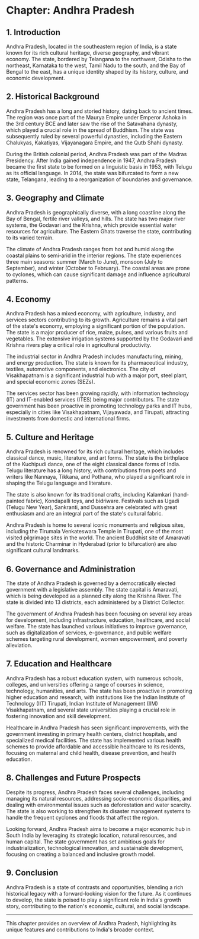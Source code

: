 # Chapter: Andhra Pradesh

## 1. Introduction

Andhra Pradesh, located in the southeastern region of India, is a state known for its rich cultural heritage, diverse geography, and vibrant economy. The state, bordered by Telangana to the northwest, Odisha to the northeast, Karnataka to the west, Tamil Nadu to the south, and the Bay of Bengal to the east, has a unique identity shaped by its history, culture, and economic development.

## 2. Historical Background

Andhra Pradesh has a long and storied history, dating back to ancient times. The region was once part of the Maurya Empire under Emperor Ashoka in the 3rd century BCE and later saw the rise of the Satavahana dynasty, which played a crucial role in the spread of Buddhism. The state was subsequently ruled by several powerful dynasties, including the Eastern Chalukyas, Kakatiyas, Vijayanagara Empire, and the Qutb Shahi dynasty. 

During the British colonial period, Andhra Pradesh was part of the Madras Presidency. After India gained independence in 1947, Andhra Pradesh became the first state to be formed on a linguistic basis in 1953, with Telugu as its official language. In 2014, the state was bifurcated to form a new state, Telangana, leading to a reorganization of boundaries and governance.

## 3. Geography and Climate

Andhra Pradesh is geographically diverse, with a long coastline along the Bay of Bengal, fertile river valleys, and hills. The state has two major river systems, the Godavari and the Krishna, which provide essential water resources for agriculture. The Eastern Ghats traverse the state, contributing to its varied terrain.

The climate of Andhra Pradesh ranges from hot and humid along the coastal plains to semi-arid in the interior regions. The state experiences three main seasons: summer (March to June), monsoon (July to September), and winter (October to February). The coastal areas are prone to cyclones, which can cause significant damage and influence agricultural patterns.

## 4. Economy

Andhra Pradesh has a mixed economy, with agriculture, industry, and services sectors contributing to its growth. Agriculture remains a vital part of the state's economy, employing a significant portion of the population. The state is a major producer of rice, maize, pulses, and various fruits and vegetables. The extensive irrigation systems supported by the Godavari and Krishna rivers play a critical role in agricultural productivity.

The industrial sector in Andhra Pradesh includes manufacturing, mining, and energy production. The state is known for its pharmaceutical industry, textiles, automotive components, and electronics. The city of Visakhapatnam is a significant industrial hub with a major port, steel plant, and special economic zones (SEZs).

The services sector has been growing rapidly, with information technology (IT) and IT-enabled services (ITES) being major contributors. The state government has been proactive in promoting technology parks and IT hubs, especially in cities like Visakhapatnam, Vijayawada, and Tirupati, attracting investments from domestic and international firms.

## 5. Culture and Heritage

Andhra Pradesh is renowned for its rich cultural heritage, which includes classical dance, music, literature, and art forms. The state is the birthplace of the Kuchipudi dance, one of the eight classical dance forms of India. Telugu literature has a long history, with contributions from poets and writers like Nannaya, Tikkana, and Pothana, who played a significant role in shaping the Telugu language and literature.

The state is also known for its traditional crafts, including Kalamkari (hand-painted fabric), Kondapalli toys, and bidriware. Festivals such as Ugadi (Telugu New Year), Sankranti, and Dussehra are celebrated with great enthusiasm and are an integral part of the state's cultural fabric.

Andhra Pradesh is home to several iconic monuments and religious sites, including the Tirumala Venkateswara Temple in Tirupati, one of the most visited pilgrimage sites in the world. The ancient Buddhist site of Amaravati and the historic Charminar in Hyderabad (prior to bifurcation) are also significant cultural landmarks.

## 6. Governance and Administration

The state of Andhra Pradesh is governed by a democratically elected government with a legislative assembly. The state capital is Amaravati, which is being developed as a planned city along the Krishna River. The state is divided into 13 districts, each administered by a District Collector.

The government of Andhra Pradesh has been focusing on several key areas for development, including infrastructure, education, healthcare, and social welfare. The state has launched various initiatives to improve governance, such as digitalization of services, e-governance, and public welfare schemes targeting rural development, women empowerment, and poverty alleviation.

## 7. Education and Healthcare

Andhra Pradesh has a robust education system, with numerous schools, colleges, and universities offering a range of courses in science, technology, humanities, and arts. The state has been proactive in promoting higher education and research, with institutions like the Indian Institute of Technology (IIT) Tirupati, Indian Institute of Management (IIM) Visakhapatnam, and several state universities playing a crucial role in fostering innovation and skill development.

Healthcare in Andhra Pradesh has seen significant improvements, with the government investing in primary health centers, district hospitals, and specialized medical facilities. The state has implemented various health schemes to provide affordable and accessible healthcare to its residents, focusing on maternal and child health, disease prevention, and health education.

## 8. Challenges and Future Prospects

Despite its progress, Andhra Pradesh faces several challenges, including managing its natural resources, addressing socio-economic disparities, and dealing with environmental issues such as deforestation and water scarcity. The state is also working to strengthen its disaster management systems to handle the frequent cyclones and floods that affect the region.

Looking forward, Andhra Pradesh aims to become a major economic hub in South India by leveraging its strategic location, natural resources, and human capital. The state government has set ambitious goals for industrialization, technological innovation, and sustainable development, focusing on creating a balanced and inclusive growth model.

## 9. Conclusion

Andhra Pradesh is a state of contrasts and opportunities, blending a rich historical legacy with a forward-looking vision for the future. As it continues to develop, the state is poised to play a significant role in India's growth story, contributing to the nation's economic, cultural, and social landscape.

---

This chapter provides an overview of Andhra Pradesh, highlighting its unique features and contributions to India's broader context.
